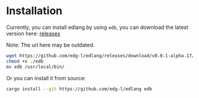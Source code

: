 # Installation

Currently, you can install edlang by using `edb`, you can download the latest version here: [releases](https://github.com/edg-l/edlang/releases)

Note: The url here may be outdated.

```bash
wget https://github.com/edg-l/edlang/releases/download/v0.0.1-alpha.17/edb
chmod +x ./edb
mv edb /usr/local/bin/
```

Or you can install it from source:

```bash
cargo install --git https://github.com/edg-l/edlang edb
```
